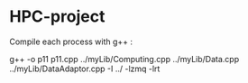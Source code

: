 # HPC-project

Compile each process with g++ :

g++ -o p11 p11.cpp ../myLib/Computing.cpp ../myLib/Data.cpp ../myLib/DataAdaptor.cpp -I ../ -lzmq -lrt
